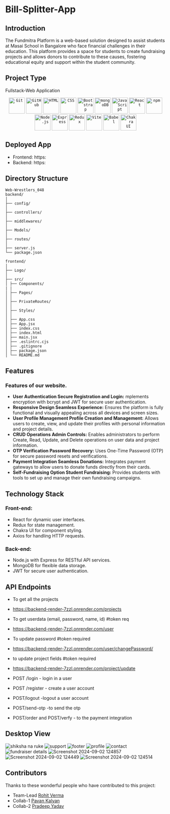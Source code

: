 # Bill-Splitter-App

## Introduction
The Fundmitra Platform is a web-based solution designed to assist students at Masai School in Bangalore who face financial challenges in their education. This platform provides a space for students to create fundraising projects and allows donors to contribute to these causes, fostering educational equity and support within the student community.

## Project Type
Fullstack-Web Application

<div align="center">
	<code><img width="50" src="https://user-images.githubusercontent.com/25181517/192108372-f71d70ac-7ae6-4c0d-8395-51d8870c2ef0.png" alt="Git" title="Git"/></code>
	<code><img width="50" src="https://user-images.githubusercontent.com/25181517/192108374-8da61ba1-99ec-41d7-80b8-fb2f7c0a4948.png" alt="GitHub" title="GitHub"/></code>
	<code><img width="50" src="https://user-images.githubusercontent.com/25181517/192158954-f88b5814-d510-4564-b285-dff7d6400dad.png" alt="HTML" title="HTML"/></code>
	<code><img width="50" src="https://user-images.githubusercontent.com/25181517/183898674-75a4a1b1-f960-4ea9-abcb-637170a00a75.png" alt="CSS" title="CSS"/></code>
	<code><img width="50" src="https://user-images.githubusercontent.com/25181517/183898054-b3d693d4-dafb-4808-a509-bab54cf5de34.png" alt="Bootstrap" title="Bootstrap"/></code>
	<code><img width="50" src="https://user-images.githubusercontent.com/25181517/182884177-d48a8579-2cd0-447a-b9a6-ffc7cb02560e.png" alt="mongoDB" title="mongoDB"/></code>
	<code><img width="50" src="https://user-images.githubusercontent.com/25181517/117447155-6a868a00-af3d-11eb-9cfe-245df15c9f3f.png" alt="JavaScript" title="JavaScript"/></code>
	<code><img width="50" src="https://user-images.githubusercontent.com/25181517/183897015-94a058a6-b86e-4e42-a37f-bf92061753e5.png" alt="React" title="React"/></code>
	<code><img width="50" src="https://user-images.githubusercontent.com/25181517/121401671-49102800-c959-11eb-9f6f-74d49a5e1774.png" alt="npm" title="npm"/></code>
	<code><img width="50" src="https://user-images.githubusercontent.com/25181517/183568594-85e280a7-0d7e-4d1a-9028-c8c2209e073c.png" alt="Node.js" title="Node.js"/></code>
	<code><img width="50" src="https://user-images.githubusercontent.com/25181517/183859966-a3462d8d-1bc7-4880-b353-e2cbed900ed6.png" alt="Express" title="Express"/></code>
	<code><img width="50" src="https://user-images.githubusercontent.com/25181517/187896150-cc1dcb12-d490-445c-8e4d-1275cd2388d6.png" alt="Redux" title="Redux"/></code>
	<code><img width="50" src="https://github-production-user-asset-6210df.s3.amazonaws.com/62091613/261395532-b40892ef-efb8-4b0e-a6b5-d1cfc2f3fc35.png" alt="Vite" title="Vite"/></code>
	<code><img width="50" src="https://github.com/marwin1991/profile-technology-icons/assets/136815194/ecd443af-ebba-4af8-a46e-1bf64d863b5b" alt="Babel" title="Babel"/></code>
	<code><img width="50" src="https://user-images.githubusercontent.com/25181517/190887639-d0ba4ec9-ddbe-45dd-bea1-4db83846503e.png" alt="Chakra UI" title="Chakra UI"/></code>
</div>

## Deployed App

- Frontend: https:
- Backend: https:

## Directory Structure

```
Web-Wrestlers_048
backend/
│
├── config/
│
├── controllers/
│ 
├── middlewares/
│
├── Models/
│
├── routes/
│
├── server.js
└── package.json

frontend/
│
├── Logo/
│
├── src/
│ ├── Components/
| |
│ ├── Pages/
│ │
│ ├── PrivateRoutes/
│ │
│ ├── Styles/
│ │
│ ├── App.css
│ ├── App.jsx
│ ├── index.css
│ ├── index.html
│ ├── main.jsx
│ ├── .eslintrc.cjs
│ ├── .gitignore
│ ├── package.json
│ └── README.md
```

## Features

### Features of our website.

- **User Authentication Secure Registration and Login:** mplements encryption with bcrypt and JWT for secure user authentication.
- **Responsive Design Seamless Experience:** Ensures the platform is fully functional and visually appealing across all devices and screen sizes.
- **User Profile Management Profile Creation and Management:** Allows users to create, view, and update their profiles with personal information and project details.
- **CRUD Operations Admin Controls:** Enables administrators to perform Create, Read, Update, and Delete operations on user data and project information.
- **OTP Verification Password Recovery:** Uses One-Time Password (OTP) for secure password resets and verifications.
- **Payment Integration Seamless Donations:** Integrates payment gateways to allow users to donate funds directly from their cards.
- **Self-Fundraising Option Student Fundraising:** Provides students with tools to set up and manage their own fundraising campaigns.


## Technology Stack

### Front-end:
- React for dynamic user interfaces.
- Redux for state management.
- Chakra UI for component styling.
- Axios for handling HTTP requests.

### Back-end:
- Node.js with Express for RESTful API services.
- MongoDB for flexible data storage.
- JWT for secure user authentication.

## API Endpoints

- To get all the projects

- https://backend-render-7zzl.onrender.com/projects

- To get userdata (email, password, name, id) #token req

- https://backend-render-7zzl.onrender.com/user

- To update password #token required

- https://backend-render-7zzl.onrender.com/user/changePassword/

- to update project fields #token required

- https://backend-render-7zzl.onrender.com/project/update

- POST /login - login in a user

- POST /register - create a user account

- POST/logout -logout a user account

- POST/send-otp -to send the otp

- POST/order and POST/verfy - to the payment integration


## Desktop View
![shiksha na ruke](https://github.com/user-attachments/assets/19ac5878-73cb-4a73-96a7-94af1614b136)
![support](https://github.com/user-attachments/assets/1ba8257b-eb04-4a93-b583-beed329f4362)
![footer](https://github.com/user-attachments/assets/d2b59eb8-2c8a-4073-a880-d92a5aad1611)
![profile](https://github.com/user-attachments/assets/909bf00a-60bf-4ebd-bf19-43097072f047)
![contact](https://github.com/user-attachments/assets/a1177cd7-0f4f-4745-9def-1272281c7756)
![fundraiser details](https://github.com/user-attachments/assets/d24f6f79-ed88-445e-a3e6-485c049a694e)
![Screenshot 2024-09-02 124857](https://github.com/user-attachments/assets/3c418191-904d-4c76-a767-56f9f55aa8b4)
![Screenshot 2024-09-02 124449](https://github.com/user-attachments/assets/170ba669-62e6-464a-b9fa-8af76d9ef0a3)
![Screenshot 2024-09-02 124514](https://github.com/user-attachments/assets/5fbf6e9d-b081-4e46-a315-dc371a642ffb)

## Contributors

Thanks to these wonderful people who have contributed to this project:

- Team-Lead [Rohit Verma](https://github.com/rohit7979)
- Collab-1 [Pavan Kalyan](https://github.com/PKalyanReddy)
- Collab-2 [Pradeep Yadav](https://github.com/simply-code-it)
